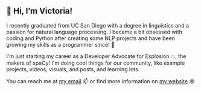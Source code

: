 ## 👋 Hi, I’m Victoria!  

I recently graduated from UC San Diego with a degree in linguistics and a passion for natural language processing. I became a bit obsessed with coding and Python after creating some NLP projects and have been growing my skills as a programmer since! 🌱  

I'm just starting my career as a Developer Advocate for Explosion 💥, the makers of spaCy! I'm doing cool things for our community, like example projects, videos, visuals, and posts, and learning lots.  
 
You can reach me at [my email](victoria@explosion.ai) 📫 or find more information on [my website](https://victoriaslocum.com) 🕸️   
